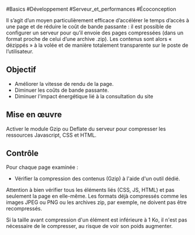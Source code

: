 
#Basics #Développement #Serveur_et_performances #Écoconception

Il s’agit d’un moyen particulièrement efficace d’accélérer le temps d’accès à une page et de réduire le coût de bande passante : il est possible de configurer un serveur pour qu’il envoie des pages compressées (dans un format proche de celui d’une archive .zip). Les contenus sont alors « dézippés » à la volée et de manière totalement transparente sur le poste de l’utilisateur.


## Objectif

* Améliorer la vitesse de rendu de la page.
* Diminuer les coûts de bande passante.
* Diminuer l'impact énergétique lié à la consultation du site

## Mise en œuvre

Activer le module Gzip ou Deflate du serveur pour compresser les ressources Javascript, CSS et HTML.

## Contrôle

Pour chaque page examinée :

* Vérifier la compression des contenus (Gzip) à l'aide d'un outil dédié.

Attention à bien vérifier tous les éléments liés (CSS, JS, HTML) et pas seulement la page en elle-même. Les formats déjà compressés comme les images JPEG ou PNG ou les archives zip, par exemple, ne doivent pas être recompressés.

Si la taille avant compression d'un élément est inférieure à 1 Ko, il n'est pas nécessaire de le compresser, au risque de voir son poids augmenter.

